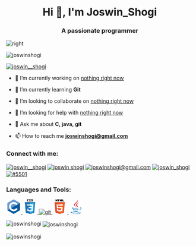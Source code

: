 <h1 align="center">Hi 👋, I'm Joswin_Shogi</h1>
<h3 align="center">A passionate programmer</h3>
<img src="https://camo.githubusercontent.com/ce3a4e7a6ec90f401d6dfd4865da0cc60f0647ee1dec12eb62550e489346f825/68747470733a2f2f7777772e636f6465636f726e6572732e636f6d2f77702d636f6e74656e742f75706c6f6164732f323031382f30352f73656e696f722d66726f6e742d656e642d646576656c6f7065722d6f70656e696e67732d312e676966" alt="right" data-canonical-src="https://www.codecorners.com/wp-content/uploads/2018/05/senior-front-end-developer-openings-1.gif" style="max-width: 100%; display: inline-block;" data-target="animated-image.originalImage">

<p align="left"> <img src="https://komarev.com/ghpvc/?username=joswinshogi&label=Profile%20views&color=0e75b6&style=flat" alt="joswinshogi" /> </p>

<p align="left"> <a href="https://twitter.com/joswin__shogi" target="blank"><img src="https://img.shields.io/twitter/follow/joswin__shogi?logo=twitter&style=for-the-badge" alt="joswin__shogi" /></a> </p>

- 🔭 I’m currently working on [nothing right now](nil)

- 🌱 I’m currently learning **Git**

- 👯 I’m looking to collaborate on [nothing right now](nil)

- 🤝 I’m looking for help with [nothing right now](nil)

- 💬 Ask me about **C, java, git**

- 📫 How to reach me **joswinshogi@gmail.com**

<h3 align="left">Connect with me:</h3>
<p align="left">
<a href="https://twitter.com/joswin__shogi" target="blank"><img align="center" src="https://raw.githubusercontent.com/rahuldkjain/github-profile-readme-generator/master/src/images/icons/Social/twitter.svg" alt="joswin__shogi" height="30" width="40" /></a>
<a href="https://linkedin.com/in/joswin shogi" target="blank"><img align="center" src="https://raw.githubusercontent.com/rahuldkjain/github-profile-readme-generator/master/src/images/icons/Social/linked-in-alt.svg" alt="joswin shogi" height="30" width="40" /></a>
<a href="https://stackoverflow.com/users/joswinshogi@gmail.com" target="blank"><img align="center" src="https://raw.githubusercontent.com/rahuldkjain/github-profile-readme-generator/master/src/images/icons/Social/stack-overflow.svg" alt="joswinshogi@gmail.com" height="30" width="40" /></a>
<a href="https://instagram.com/joswin_shogi" target="blank"><img align="center" src="https://raw.githubusercontent.com/rahuldkjain/github-profile-readme-generator/master/src/images/icons/Social/instagram.svg" alt="joswin_shogi" height="30" width="40" /></a>
<a href="https://discord.gg/#5501" target="blank"><img align="center" src="https://raw.githubusercontent.com/rahuldkjain/github-profile-readme-generator/master/src/images/icons/Social/discord.svg" alt="#5501" height="30" width="40" /></a>
</p>

<h3 align="left">Languages and Tools:</h3>
<p align="left"> <a href="https://www.cprogramming.com/" target="_blank" rel="noreferrer"> <img src="https://raw.githubusercontent.com/devicons/devicon/master/icons/c/c-original.svg" alt="c" width="40" height="40"/> </a> <a href="https://www.w3schools.com/css/" target="_blank" rel="noreferrer"> <img src="https://raw.githubusercontent.com/devicons/devicon/master/icons/css3/css3-original-wordmark.svg" alt="css3" width="40" height="40"/> </a> <a href="https://git-scm.com/" target="_blank" rel="noreferrer"> <img src="https://www.vectorlogo.zone/logos/git-scm/git-scm-icon.svg" alt="git" width="40" height="40"/> </a> <a href="https://www.w3.org/html/" target="_blank" rel="noreferrer"> <img src="https://raw.githubusercontent.com/devicons/devicon/master/icons/html5/html5-original-wordmark.svg" alt="html5" width="40" height="40"/> </a> <a href="https://www.java.com" target="_blank" rel="noreferrer"> <img src="https://raw.githubusercontent.com/devicons/devicon/master/icons/java/java-original.svg" alt="java" width="40" height="40"/> </a> </p>

<p><img align="left" src="https://github-readme-stats.vercel.app/api/top-langs?username=joswinshogi&show_icons=true&locale=en&layout=compact" alt="joswinshogi" /></p>

<p>&nbsp;<img align="center" src="https://github-readme-stats.vercel.app/api?username=joswinshogi&show_icons=true&locale=en" alt="joswinshogi" /></p>

<p><img align="center" src="https://github-readme-streak-stats.herokuapp.com/?user=joswinshogi&" alt="joswinshogi" /></p>
